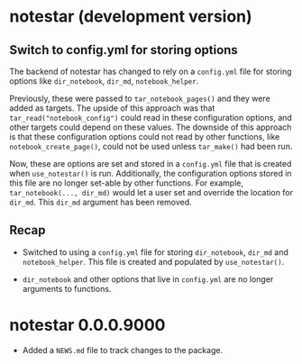 # notestar (development version)

## Switch to config.yml for storing options

The backend of notestar has changed to rely on a `config.yml` file for
storing options like `dir_notebook`, `dir_md`, `notebook_helper`.

Previously, these were passed to `tar_notebook_pages()` and they were
added as targets. The upside of this approach was that
`tar_read("notebook_config")` could read in these configuration options,
and other targets could depend on these values. The downside of this
approach is that these configuration options could not read by other
functions, like `notebook_create_page()`, could not be used unless
`tar_make()` had been run.

Now, these are options are set and stored in a `config.yml` file that is
created when `use_notestar()` is run. Additionally, the configuration
options stored in this file are no longer set-able by other functions.
For example, `tar_notebook(..., dir_md)` would let a user set and
override the location for `dir_md`. This `dir_md` argument has been
removed.


## Recap

  - Switched to using a `config.yml` file for storing `dir_notebook`,
    `dir_md` and `notebook_helper`. This file is created and populated
    by `use_notestar()`.
    
  - `dir_notebook` and other options that live in `config.yml` are no
    longer arguments to functions.



# notestar 0.0.0.9000

  - Added a `NEWS.md` file to track changes to the package.
